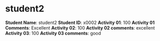 # student2

**Student Name**: student2
**Student ID**: x0002
**Activity 01**: 100
**Activity 01 Comments**: Excellent
**Activity 02**: 100
**Activity 02 comments**: excellent
**Activity 03**: 100
**Activity 03 comments**: good
